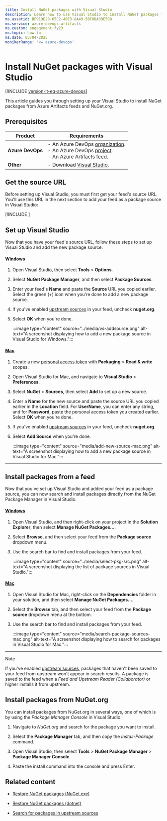 ```yaml
---
title: Install NuGet packages with Visual Studio
description: Learn how to use Visual Studio to install NuGet packages from Azure Artifacts feeds and NuGet.org.
ms.assetid: BF919E28-65C2-40E3-8A49-5BF0DA3DE598
ms.service: azure-devops-artifacts
ms.custom: engagement-fy23
ms.topic: how-to
ms.date: 03/04/2025
monikerRange: '<= azure-devops'
---
```


# Install NuGet packages with Visual Studio

[!INCLUDE [version-lt-eq-azure-devops](../../includes/version-lt-eq-azure-devops.md)]

This article guides you through setting up your Visual Studio to install NuGet packages from Azure Artifacts feeds and NuGet.org.

## Prerequisites

| **Product**        | **Requirements**    |
|--------------------|---------------------|
| **Azure DevOps**   | - An Azure DevOps [organization](../../organizations/accounts/create-organization.md).<br>- An Azure DevOps [project](../../organizations/projects/create-project.md).<br> - An Azure Artifacts [feed](../get-started-nuget.md#create-feed). |
| **Other**          | - Download [Visual Studio](https://visualstudio.microsoft.com/downloads/). |

## Get the source URL

Before setting up Visual Studio, you must first get your feed's source URL. You'll use this URL in the next section to add your feed as a package source in Visual Studio:

[!INCLUDE [](../includes/nuget/nuget-consume-endpoint.md)]

## Set up Visual Studio

Now that you have your feed's source URL, follow these steps to set up Visual Studio and add the new package source:

#### [Windows](#tab/windows/)

1. Open Visual Studio, then select **Tools** > **Options**.

1. Select **NuGet Package Manager**, and then select **Package Sources**.

1. Enter your feed's **Name** and paste the **Source** URL you copied earlier. Select the green (+) icon when you're done to add a new package source.

1. If you've enabled [upstream sources](upstream-sources.md) in your feed, uncheck **nuget.org**.

1. Select **OK** when you're done.

    :::image type="content" source="../media/vs-addsource.png" alt-text="A screenshot displaying how to add a new package source in Visual Studio for Windows.":::

#### [Mac](#tab/macOS/)

1. Create a new [personal access token](../../organizations/accounts/use-personal-access-tokens-to-authenticate.md) with **Packaging** > **Read & write** scopes.

1. Open Visual Studio for Mac, and navigate to **Visual Studio** > **Preferences**.

1. Select **NuGet** > **Sources**, then select **Add** to set up a new source.

1. Enter a **Name** for the new source and paste the source URL you copied earlier in the **Location** field. For **UserName**, you can enter any string, and for **Password**, paste the personal access token you created earlier. Select **OK** when you're done.

1. If you've enabled [upstream sources](upstream-sources.md) in your feed, uncheck **nuget.org**.

1. Select **Add Source** when you're done.

    :::image type="content" source="media/add-new-source-mac.png" alt-text="A screenshot displaying how to add a new package source in Visual Studio for Mac.":::

---

## Install packages from a feed

Now that you've set up Visual Studio and added your feed as a package source, you can now search and install packages directly from the NuGet Package Manager in Visual Studio.

#### [Windows](#tab/windows/)

1. Open Visual Studio, and then right-click on your project in the **Solution Explorer**, then select **Manage NuGet Packages...**.

1. Select **Browse**, and then select your feed from the **Package source** dropdown menu.
    
1. Use the search bar to find and install packages from your feed.
    
    :::image type="content" source="../media/select-pkg-src.png" alt-text="A screenshot displaying the list of package sources in Visual Studio.":::

#### [Mac](#tab/macOS/)

1. Open Visual Studio for Mac, right-click on the **Dependencies** folder in your solution, and then select **Manage NuGet Packages...**.

1. Select the **Browse** tab, and then select your feed from the **Package source** dropdown menu at the bottom.

1. Use the search bar to find and install packages from your feed.

    :::image type="content" source="media/search-package-sources-mac.png" alt-text="A screenshot displaying how to search for packages in Visual Studio for Mac.":::

---

> [!NOTE]
> If you've enabled [upstream sources](../nuget/upstream-sources.md), packages that haven't been saved to your feed from upstream won't appear in search results. A package is saved to the feed when a *Feed and Upstream Reader (Collaborator)* or higher installs it from upstream.

## Install packages from NuGet.org

You can install packages from NuGet.org in several ways, one of which is by using the *Package Manager Console* in Visual Studio:

1. Navigate to *NuGet.org* and search for the package you want to install.

1. Select the **Package Manager** tab, and then copy the *Install-Package* command.

1. Open Visual Studio, then select **Tools** > **NuGet Package Manager** > **Package Manager Console**.

1. Paste the install command into the console and press Enter.

## Related content

- [Restore NuGet packages (NuGet.exe)](restore-nuget-packages-nuget-exe.md)

- [Restore NuGet packages (dotnet)](restore-nuget-packages-dotnet.md)

- [Search for packages in upstream sources](../how-to/search-upstream.md)
